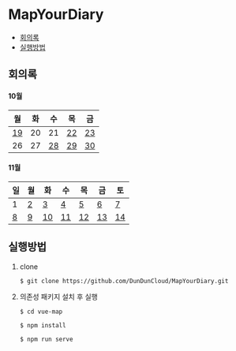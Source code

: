 # MapYourDiary



- [회의록](#회의록)
- [실행방법](#실행방법)



## 회의록

#### 10월

| 월                         | 화   | 수                         | 목                         | 금                         |
| -------------------------- | ---- | -------------------------- | -------------------------- | -------------------------- |
| [19](meeting.md#회의록-19) | 20   | 21                         | [22](meeting.md#회의록-22) | [23](meeting.md#회의록-23) |
| 26                         | 27   | [28](meeting.md#회의록-28) | [29](meeting.md#회의록-29) | [30](meeting.md#회의록-30) |



#### 11월

| 일                       | 월                       | 화                         | 수                         | 목                         | 금                         | 토                         |
| ------------------------ | ------------------------ | -------------------------- | -------------------------- | -------------------------- | -------------------------- | -------------------------- |
| 1                        | [2](meeting.md#회의록-2) | [3](meeting.md#회의록-3)   | [4](meeting.md#회의록-4)   | [5](meeting.md#회의록-5)   | [6](meeting.md#회의록-6)   | [7](meeting.md#회의록-7)   |
| [8](meeting.md#회의록-8) | [9](meeting.md#회의록-9) | [10](meeting.md#회의록-10) | [11](meeting.md#회의록-11) | [12](meeting.md#회의록-12) | [13](meeting.md#회의록-13) | [14](meeting.md#회의록-14) |



## 실행방법

1. clone

   ```
   $ git clone https://github.com/DunDunCloud/MapYourDiary.git
   ```

2. 의존성 패키지 설치  후 실행

   ```
   $ cd vue-map
   
   $ npm install
   
   $ npm run serve
   ```

   